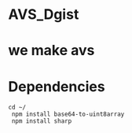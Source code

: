 # AVS_Dgist
# we make avs

# Dependencies

```
cd ~/
 npm install base64-to-uint8array
 npm install sharp
```
